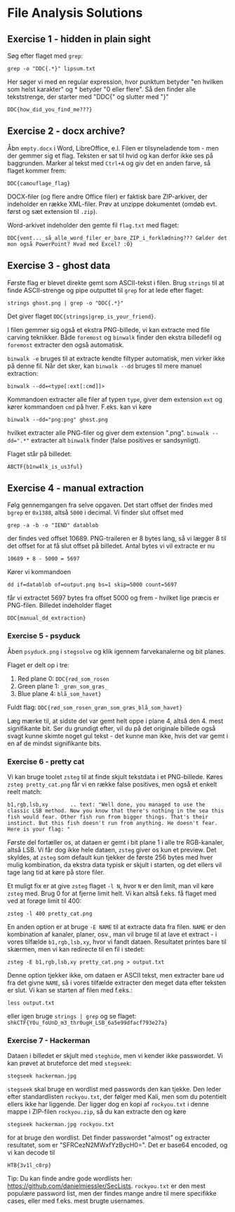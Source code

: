# File Analysis Solutions

## Exercise 1 - hidden in plain sight

Søg efter flaget med `grep`:

	grep -o "DDC{.*}" lipsum.txt

Her søger vi med en regular expression, hvor punktum betyder "en hvilken som helst karakter" og * betyder "0 eller flere". Så den finder alle tekststrenge, der starter med "DDC{" og slutter med "}"

	DDC{how_did_you_find_me???}


## Exercise 2 - docx archive?

Åbn `empty.docx` i Word, LibreOffice, e.l. Filen er tilsyneladende tom - men der gemmer sig et flag. Teksten er sat til hvid og kan derfor ikke ses på baggrunden. Marker al tekst med `Ctrl+A` og giv det en anden farve, så flaget kommer frem:

	DDC{camouflage_flag}

DOCX-filer (og flere andre Office filer) er faktisk bare ZIP-arkiver, der indeholder en række XML-filer. Prøv at unzippe dokumentet (omdøb evt. først og sæt extension til `.zip`).

Word-arkivet indeholder den gemte fil `flag.txt` med flaget:

	DDC{vent..._så_alle_word_filer_er_bare_ZIP_i_forklædning??? Gælder det mon også PowerPoint? Hvad med Excel? :O}


## Exercise 3 - ghost data

Første flag er blevet direkte gemt som ASCII-tekst i filen. Brug `strings` til at finde ASCII-strenge og pipe outputtet til `grep` for at lede efter flaget:

	strings ghost.png | grep -o "DDC{.*}"

Det giver flaget `DDC{strings|grep_is_your_friend}`.

I filen gemmer sig også et ekstra PNG-billede, vi kan extracte med file carving teknikker. Både `foremost` og `binwalk` finder den ekstra billedefil og `foremost` extracter den også automatisk.

`binwalk -e` bruges til at extracte kendte filtyper automatisk, men virker ikke på denne fil. Når det sker, kan `binwalk --dd` bruges til mere manuel extraction:

	binwalk --dd=<type[:ext[:cmd]]>

Kommandoen extracter alle filer af typen `type`, giver dem extension `ext` og kører kommandoen `cmd` på hver. F.eks. kan vi køre

	binwalk --dd="png:png" ghost.png

hvilket extracter alle PNG-filer og giver dem extension ".png". `binwalk --dd=".*"` extracter alt `binwalk` finder (false positives er sandsynligt).

Flaget står på billedet:

	ABCTF{b1nw4lk_is_us3ful}

## Exercise 4 - manual extraction

Følg gennemgangen fra selve opgaven. Det start offset der findes med `bgrep` er `0x1388`, altså `5000` i decimal. Vi finder slut offset med

	grep -a -b -o "IEND" datablob

der findes ved offset 10689. PNG-traileren er 8 bytes lang, så vi lægger 8 til det offset for at få slut offset på billedet. Antal bytes vi vil extracte er nu

	10689 + 8 - 5000 = 5697

Kører vi kommandoen

	dd if=datablob of=output.png bs=1 skip=5000 count=5697

får vi extractet 5697 bytes fra offset 5000 og frem - hvilket lige præcis er PNG-filen. Billedet indeholder flaget

	DDC{manual_dd_extraction}

### Exercise 5 - psyduck

Åben `psyduck.png` i `stegsolve` og klik igennem farvekanalerne og bit planes.

Flaget er delt op i tre:
1. Red plane 0: `DDC{rød_som_rosen`
2. Green plane 1: `_grøn_som_græs_`
3. Blue plane 4: `blå_som_havet}`

Fuldt flag: `DDC{rød_som_rosen_grøn_som_græs_blå_som_havet}`

Læg mærke til, at sidste del var gemt helt oppe i plane 4, altså den 4. mest signifikante bit. Ser du grundigt efter, vil du på det originale billede også svagt kunne skimte noget gul tekst - det kunne man ikke, hvis det var gemt i en af de mindst signifikante bits.

### Exercise 6 - pretty cat

Vi kan bruge toolet `zsteg` til at finde skjult tekstdata i et PNG-billede. Køres `zsteg pretty_cat.png` får vi en række false positives, men også et enkelt reelt match:

	b1,rgb,lsb,xy       .. text: "Well done, you managed to use the classic LSB method. Now you know that there's nothing in the sea this fish would fear. Other fish run from bigger things. That's their instinct. But this fish doesn't run from anything. He doesn't fear. Here is your flag: "

Første del fortæller os, at dataen er gemt i bit plane 1 i alle tre RGB-kanaler, altså LSB. Vi får dog ikke hele dataen, `zsteg` giver os kun et preview. Det skyldes, at `zsteg` som default kun tjekker de første 256 bytes med hver mulig kombination, da ekstra data typisk er skjult i starten, og det ellers vil tage lang tid at køre på store filer.

Et muligt fix er at give `zsteg` flaget `-l N`, hvor `N` er den limit, man vil køre `zsteg` med. Brug 0 for at fjerne limit helt. Vi kan altså f.eks. få flaget med ved at forøge limit til 400:

	zsteg -l 400 pretty_cat.png

En anden option er at bruge `-E NAME` til at extracte data fra filen. `NAME` er den kombination af kanaler, planer, osv., man vil bruge til at lave et extract - i vores tilfælde `b1,rgb,lsb,xy`, hvor vi fandt dataen. Resultatet printes bare til skærmen, men vi kan redirecte til en fil i stedet:

	zsteg -E b1,rgb,lsb,xy pretty_cat.png > output.txt

Denne option tjekker ikke, om dataen er ASCII tekst, men extracter bare ud fra det givne `NAME`, så i vores tilfælde extracter den meget data efter teksten er slut. Vi kan se starten af filen med f.eks.:

	less output.txt

eller igen bruge `strings | grep` og se flaget: `shkCTF{Y0u_foUnD_m3_thr0ugH_LSB_6a5e99dfacf793e27a}`

### Exercise 7 - Hackerman

Dataen i billedet er skjult med `steghide`, men vi kender ikke passwordet. Vi kan prøvet at bruteforce det med `stegseek`:

	stegseek hackerman.jpg

`stegseek` skal bruge en wordlist med passwords den kan tjekke. Den leder efter standardlisten `rockyou.txt`, der følger med Kali, men som du potentielt ellers ikke har liggende. Der ligger dog en kopi af `rockyou.txt` i denne mappe i ZIP-filen `rockyou.zip`, så du kan extracte den og køre

	stegseek hackerman.jpg rockyou.txt

for at bruge den wordlist. Det finder passwordet "almost" og extracter resultatet, som er "SFRCezN2MWxfYzBycH0=". Det er base64 encoded, og vi kan decode til

	HTB{3v1l_c0rp}

Tip: Du kan finde andre gode wordlists her: https://github.com/danielmiessler/SecLists. `rockyou.txt` er den mest populære password list, men der findes mange andre til mere specifikke cases, eller med f.eks. mest brugte usernames.